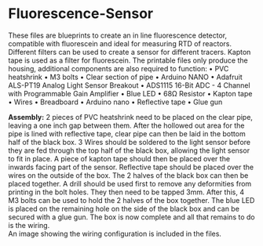 # Fluorescence-Sensor
These files are blueprints to create an in line fluorescence detector, compatible with fluorescein and ideal for measuring RTD of reactors. Different filters can be used to create a sensor for different tracers. 
Kapton tape is used as a filter for fluorescein. The printable files only produce the housing, additional components are also required to function:
•	PVC heatshrink
•	M3 bolts 
•	Clear section of pipe 
•	Arduino NANO
•	Adafruit ALS-PT19 Analog Light Sensor Breakout
•	ADS1115 16-Bit ADC - 4 Channel with Programmable Gain Amplifier
•	Blue LED
•	68Ω Resistor 
•	Kapton tape
•	Wires
•	Breadboard
•	Arduino nano
•	Reflective tape
•	Glue gun

**Assembly:**
2 pieces of PVC heatshrink need to be placed on the clear pipe, leaving a one inch gap between them. After the hollowed out area for the pipe is lined with reflective tape, clear pipe can then be laid in the bottom half of the black box. 3 Wires should be soldered to the light sensor before they are fed through the top half of the black box, allowing the light sensor to fit in place. A piece of kapton tape should then be placed over the inwards facing part of the sensor. Reflective tape should be placed over the wires on the outside of the box. The 2 halves of the black box can then be placed together. A drill should be used first to remove any deformities from printing in the bolt holes. They then need to be tapped 3mm. After this, 4 M3 bolts can be used to hold the 2 halves of the box together. The blue LED is placed on the remaining hole on the side of the black box and can be secured with a glue gun. The box is now complete and all that remains to do is the wiring.  
An image showing the wiring configuration is included in the files.
